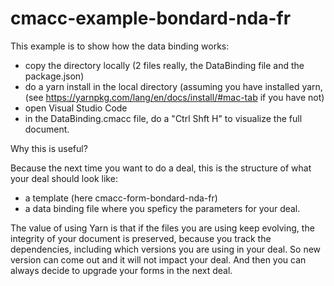 # cmacc-example-bondard-nda-fr

This example is to show how the data binding works:
- copy the directory locally (2 files really, the DataBinding file and the package.json)
- do a yarn install in the local directory (assuming you have installed yarn, (see https://yarnpkg.com/lang/en/docs/install/#mac-tab if you have not)
- open Visual Studio Code
- in the DataBinding.cmacc file, do a "Ctrl Shft H" to visualize the full document.

Why this is useful?

Because the next time you want to do a deal, this is the structure of what your deal should look like:
- a template (here cmacc-form-bondard-nda-fr)
- a data binding file where you speficy the parameters for your deal.

The value of using Yarn is that if the files you are using keep evolving, the integrity of your document is preserved, because you track the dependencies, including which versions you are using in your deal. So new version can come out and it will not impact your deal. And then you can always decide to upgrade your forms in the next deal.
